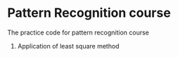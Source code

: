 # Pattern Recognition course
The practice code for pattern recognition course

1. Application of least square method
